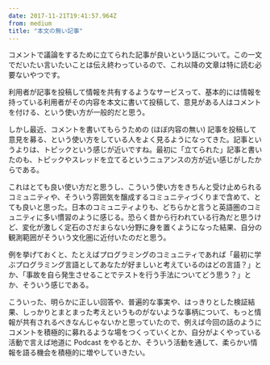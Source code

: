 ```yaml
---
date: 2017-11-21T19:41:57.964Z
from: medium
title: "本文の無い記事"
---
```


コメントで議論をするために立てられた記事が良いという話について。この一文でだいたい言いたいことは伝え終わっているので、これ以降の文章は特に読む必要ないやつです。

利用者が記事を投稿して情報を共有するようなサービスって、基本的には情報を持っている利用者がその内容を本文に書いて投稿して、意見がある人はコメントを付ける、という使い方が一般的だと思う。

しかし最近、コメントを書いてもらうための (ほぼ内容の無い) 記事を投稿して意見を募る、という使い方をしている人をよく見るようになってきた。記事というよりは、トピックという感じが近いですね。最初に「立てられた」記事と書いたのも、トピックやスレッドを立てるというニュアンスの方が近い感じがしたからである。

これはとても良い使い方だと思うし、こういう使い方をきちんと受け止められるコミュニティや、そういう雰囲気を醸成するコミュニティづくりまで含めて、とても良いと思った。日本のコミュニティよりも、どちらかと言うと英語圏のコミュニティに多い慣習のように感じる。恐らく昔から行われている行為だと思うけど、変化が激しく定石のさだまらない分野に身を置くようになった結果、自分の観測範囲がそういう文化圏に近付いたのだと思う。

例を挙げておくと、たとえばプログラミングのコミュニティであれば「最初に学ぶプログラミング言語としてあなたが好ましいと考えているのはどの言語？」とか、「事故を自ら発生させることでテストを行う手法についてどう思う？」とか、そういう感じである。

こういった、明らかに正しい回答や、普遍的な事実や、はっきりとした検証結果、しっかりとまとまった考えというものがないような事柄について、もっと情報が共有されるべきなんじゃないかと思っていたので、例えば今回の話のようにコメントを積極的に募れるような場をつくっていくとか、自分がよくやっている活動で言えば地道に Podcast をやるとか、そういう活動を通して、柔らかい情報を語る機会を積極的に増やしていきたい。
